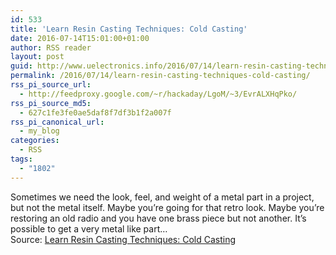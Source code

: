 ```yaml
---
id: 533
title: 'Learn Resin Casting Techniques: Cold Casting'
date: 2016-07-14T15:01:00+01:00
author: RSS reader
layout: post
guid: http://www.uelectronics.info/2016/07/14/learn-resin-casting-techniques-cold-casting/
permalink: /2016/07/14/learn-resin-casting-techniques-cold-casting/
rss_pi_source_url:
  - http://feedproxy.google.com/~r/hackaday/LgoM/~3/EvrALXHqPko/
rss_pi_source_md5:
  - 627c1fe3fe0ae5daf8f7df3b1f2a007f
rss_pi_canonical_url:
  - my_blog
categories:
  - RSS
tags:
  - "1802"
---
```

Sometimes we need the look, feel, and weight of a metal part in a project, but not the metal itself. Maybe you’re going for that retro look. Maybe you’re restoring an old radio and you have one brass piece but not another. It’s possible to get a very metal like part…&#013;  
Source: <a href="http://feedproxy.google.com/~r/hackaday/LgoM/~3/EvrALXHqPko/" target="_blank">Learn Resin Casting Techniques: Cold Casting</a>